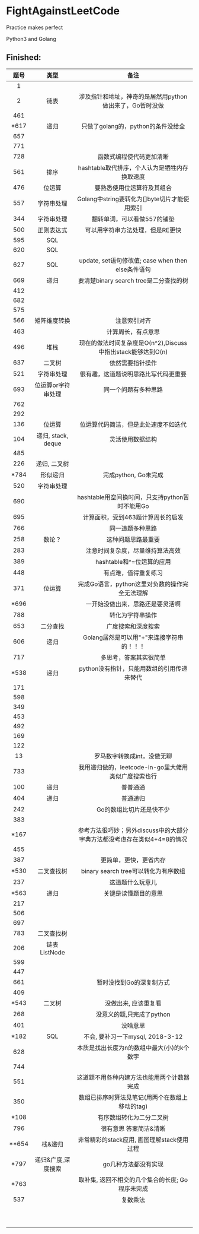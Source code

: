 # FightAgainstLeetCode

Practice makes perfect

Python3 and Golang


## Finished:

|题号|类型|备注|
|:-:|:-:|:-:|
|1|||
|2|链表|涉及指针和地址，神奇的是居然用python做出来了，Go暂时没做|
|461|||
|\*617|递归|只做了golang的，python的条件没给全|
|657|||
|771|||
|728||函数式编程使代码更加清晰|
|561|排序|hashtable取代排序，个人认为是牺牲内存换取速度|
|476|位运算|要熟悉使用位运算符及其组合|
|557|字符串处理|Golang中string要转化为[]byte切片才能使用索引|
|344|字符串处理|翻转单词，可以看做557的铺垫|
|500|正则表达式|可以用字符串方法处理，但是RE更快|
|595|SQL||
|620|SQL||
|627|SQL|update, set语句修改值; case when then else条件语句|
|669|递归|要清楚binary search tree是二分查找的树|
|412|||
|682|||
|575|||
|566|矩阵维度转换|注意索引对齐|
|463||计算周长，有点意思|
|496|堆栈|现在的做法时间复杂度是O(n^2),Discuss中指出stack能够达到O(n)|
|637|二叉树|依然需要指针操作|
|521|字符串处理|很有趣，这道题说明思路比写代码更重要|
|693|位运算or字符串处理|同一个问题有多种思路|
|762|||
|292|||
|136|位运算|位运算代码简洁，但是此处速度不如迭代|
|104|递归, stack, deque|灵活使用数据结构|
|485|||
|226|递归, 二叉树||
|\*784|形似递归|完成python, Go未完成|
|520|字符串处理||
|690||hashtable用空间换时间，只支持python暂时不能用Go|
|695||计算面积，受到463题计算周长的启发|
|766||同一道题多种思路|
|258|数论？|这种问题思路最重要|
|283||注意时间复杂度，尽量维持算法高效|
|389||hashtable和^=位运算的应用|
|448||有点难，值得重复练习|
|371|位运算|完成Go语言，python这里对负数的操作完全无法理解|
|\*696||一开始没做出来，思路还是要灵活啊|
|788||转化为字符串操作|
|653|二分查找|广度搜索和深度搜索|
|606|递归|Golang居然是可以用"+"来连接字符串的！！！|
|717||多思考，答案其实很简单|
|\*538|递归|python没有指针，只能用数组的引用传递来替代|
|171|||
|598|||
|349|||
|453|||
|492|||
|169|||
|122|||
|13||罗马数字转换成int，没做无聊|
|733||我用递归做的，leetcode-in-go里大佬用类似广度搜索也行|
|100|递归|普普通通|
|404|递归|普通递归|
|242||Go的数组比切片还是快不少|
|383|||
|\*167||参考方法很巧妙；另外discuss中的大部分字典方法都没考虑存在类似4+4=8的情况|
|455|||
|387||更简单，更快，更省内存|
|\*530|二叉查找树|binary search tree可以转化为有序数组|
|237||这道题什么玩意儿|
|\*563|递归|关键是读懂题目的意思|
|217|||
|506|||
|697|||
|783|二叉查找树||
|206|链表 ListNode||
|599|||
|447|||
|661||暂时没找到Go的深复制方式|
|409|||
|\*543|二叉树|没做出来, 应该重复看|
|268||没意义的题,只完成了python|
|401||没啥意思|
|\*182|SQL|不会, 要补习一下mysql, 2018-3-12|
|628||本质是找出长度为n的数组中最大(小)的k个数字|
|744|||
|551||这道题不用各种内建方法也能用两个计数器完成|
|350||数组已排序时算法见笔记(用两个在数组上移动的tag)|
|\*108||有序数组转化为二分二叉树|
|796||很有意思 答案简洁&清晰|
|\*\*654|栈&递归|非常精彩的stack应用, 画图理解stack使用过程|
|\*797|递归&广度,深度搜索|go几种方法都没有实现|
|\*763||取补集, 返回不相交的几个集合的长度; Go程序未完成|
|537||复数乘法|
||||
||||
||||
||||
||||
||||
||||
||||
||||
||||
